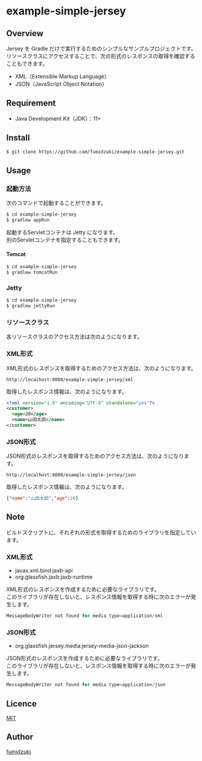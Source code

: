 # example-simple-jersey

## Overview

Jersey を Gradle だけで実行するためのシンプルなサンプルプロジェクトです。  
リソースクラスにアクセスすることで、次の形式のレスポンスの取得を確認することもできます。

* XML（Extensible Markup Language）
* JSON（JavaScript Object Notation）

## Requirement

* Java Development Kit（JDK）：11+

## Install

```sh
$ git clone https://github.com/fumidzuki/example-simple-jersey.git
```

## Usage

### 起動方法

次のコマンドで起動することができます。

```sh
$ cd example-simple-jersey
$ gradlew appRun
```

起動するServletコンテナは Jetty になります。  
別のServletコンテナを指定することもできます。

#### Tomcat

```sh
$ cd example-simple-jersey
$ gradlew tomcatRun
```

### Jetty

```sh
$ cd example-simple-jersey
$ gradlew jettyRun
```

### リソースクラス

各リソースクラスのアクセス方法は次のようになります。

### XML形式

XML形式のレスポンスを取得するためのアクセス方法は、次のようになります。

```http
http://localhost:8080/example-simple-jersey/xml
```

取得したレスポンス情報は、次のようになります。  

```xml
<?xml version="1.0" encoding="UTF-8" standalone="yes"?>
<customer>
  <age>20</age>
  <name>山田太郎</name>
</customer>
```

### JSON形式

JSON形式のレスポンスを取得するためのアクセス方法は、次のようになります。

```http
http://localhost:8080/example-simple-jersey/json
```

取得したレスポンス情報は、次のようになります。  

```json
{"name":"山田太郎","age":20}
```

## Note

ビルドスクリプトに、それぞれの形式を取得するためのライブラリを指定しています。

### XML形式

* javax.xml.bind:jaxb-api
* org.glassfish.jaxb:jaxb-runtime

XML形式のレスポンスを作成するために必要なライブラリです。  
このライブラリが存在しないと、レスポンス情報を取得する時に次のエラーが発生します。

```java
MessageBodyWriter not found for media type=application/xml
```

### JSON形式

* org.glassfish.jersey.media:jersey-media-json-jackson

JSON形式のレスポンスを作成するために必要なライブラリです。  
このライブラリが存在しないと、レスポンス情報を取得する時に次のエラーが発生します。

```java
MessageBodyWriter not found for media type=application/json
```

## Licence

[MIT](https://github.com/fumidzuki/example-simple-jersey/blob/master/LICENSE)

## Author

[fumidzuki](https://fumidzuki.com)
